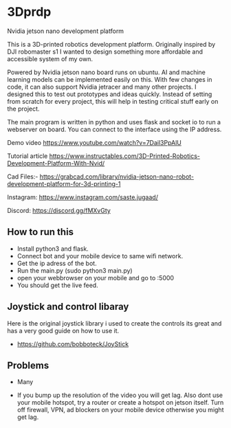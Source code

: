 # 3Dprdp
Nvidia jetson nano development platform

This is a 3D-printed robotics development platform. Originally inspired by DJI robomaster s1 I wanted to design something more affordable and accessible system of my own. 

Powered by Nvidia jetson nano board runs on ubuntu. AI and machine learning models can be implemented easily on this. With few changes in code, it can also support Nvidia jetracer and many other projects. I designed this to test out prototypes and ideas quickly. Instead of setting from scratch for every project, this will help in testing critical stuff early on the project.

The main program is written in python and uses flask and socket io to run a webserver on board. You can connect to the interface using the IP address.

Demo video
https://www.youtube.com/watch?v=7Dail3PpAlU

Tutorial article
https://www.instructables.com/3D-Printed-Robotics-Development-Platform-With-Nvid/

Cad Files:-
https://grabcad.com/library/nvidia-jetson-nano-robot-development-platform-for-3d-printing-1

Instagram:
https://www.instagram.com/saste.jugaad/

Discord:
https://discord.gg/fMXvGty

## How to run this 

- Install python3 and flask.
- Connect bot and your mobile device to same wifi network.
- Get the ip adress of the bot.
- Run the main.py (sudo python3 main.py)
- open your webbrowser on your mobile and go to <ipadressofbot>:5000
- You should get the live feed.

## Joystick and control libaray

Here is the original joystick library i used to create the controls its great and has a very good guide on how to use it.

- https://github.com/bobboteck/JoyStick

## Problems

- Many

- If you bump up the resolution of the video you will get lag. Also dont use your mobile hotspot, try a router or create a hotspot on jetson itself. 
Turn off firewall, VPN, ad blockers on your mobile device otherwise you might get lag.
